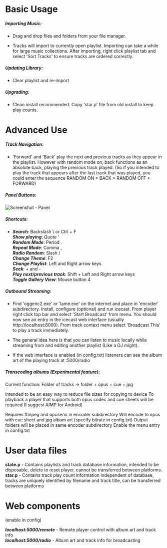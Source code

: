 Basic Usage
===========

##### Importing Music:

- Drag and drop files and folders from your file manager.

- Tracks will import to currently open playlist. Importing can take a while for large music collections. After importing, right click playlist tab and select 'Sort Tracks'
to ensure tracks are ordered correctly.

##### Updating Library:

- Clear playlist and re-import


##### Upgrading:

- Clean install recommended. Copy 'star.p' file from old install to keep play counts.

Advanced Use
============

##### Track Navigation:

- 'Forward' and 'Back' play the next and previous tracks as they appear in the playlist. However with random mode on, back functions as an absolute back, playing the
previous track played. (So if you intended to play the track that appears after the last track that was played, you could enter the sequence RANDOM ON > BACK > RANDOM OFF > FORWARD)

##### Panel Buttons:

![Screenshot - Panel](https://raw.githubusercontent.com/Taiko2k/tauonmb/master/docs/panel-guide.png)

##### Shortcuts:

- ***Search***: Backslash \ or Ctrl + F  
***Show playing***: Quote '   
***Random Mode***: Period .   
***Repeat Mode***: Comma ,   
***Radio Random***: Slash /  
***Change Theme***: F2   
***Change Playlist***: Left and Right arrow keys  
***Seek***: + and -   
***Play next/previous track***: Shift + Left and Right arrow keys  
***Toggle Gallery View***: Mouse button 4

##### Outbound Streaming:

- Find 'oggenc2.exe' or 'lame.exe' on the internet and place in 'encoder' subdirectory. Install, configure (optional) and run icecast. From player right click top bar and
select 'Start Broadcast' from menu. You should now see an entry in the icecast web interface (usually http://localhost:8000). From track context menu select 'Broadcast This'
to play a track immediately.

- The general idea here is that you can listen to music locally while streaming from and editing another playlist (Like a DJ might).

- If the web interface is enabled (in config.txt) listeners can see the album art of the playing track at :5000/radio


##### Transcoding albums (Experimental feature):


Current function: Folder of tracks -> folder + opus + cue + jpg  

Intended to be an easy way to reduce file sizes for copying to device
To playback a player that supports both opus codec and cue sheets will be required (I suggest AIMP for Android)

Requires ffmpeg and opusenc in encoder subdirectory
Will encode to opus with cue sheet and jpg album art (specify bitrate in config.txt)
Output folders will be placed in same encoder subdirectory
Enable the menu entry in config.txt


User data files
================

**state.p** - Contains playlists and track database information, intended to be disposable, delete to reset player, cannot be transferred between platforms.  
**star.p**  - Contains track play count information independent of database, tracks are uniquely identified by filename and track title, can be transferred between platforms

Web components 
=================================

(enable in config)   

***localhost:5000/remote*** - Remote player control with album art and track info  
***localhost:5000/radio*** - Album art and track info for broadcasting

